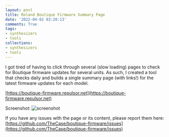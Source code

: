 ```yaml
---
layout: post
title: Roland Boutique Firmware Summary Page
date: '2022-04-02 03:20:13'
comments: True
tags:
- synthesizers
- tools
collections:
- synthesizers
- tools
---
```


I got tired of having to click through several (slow loading) pages to check for Boutique firmware updates for several units.  As such, I created a tool that checks daily and builds a single summary page (with links!) for the latest firmware updates for each model. 

[https://boutique-firmware.repulsor.net](https://boutique-firmware.repulsor.net)

Screenshot:
![screenshot](https://res.cloudinary.com/thecase/image/upload/q_auto:good/Screen-Shot-2022-04-01-at-9.18.10-PM.png)

If you have any issues with the page or its content, please report them here:  [https://github.com/TheCase/boutique-firmware/issues](https://github.com/TheCase/boutique-firmware/issues)


